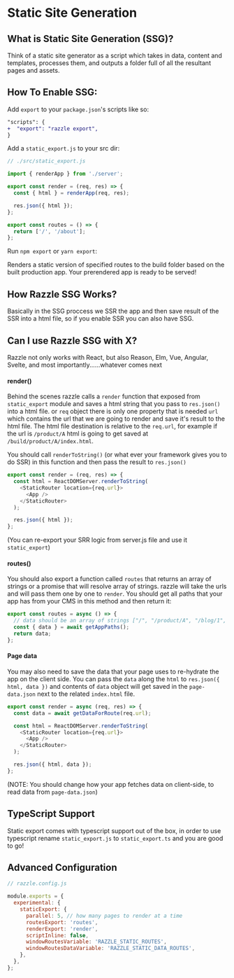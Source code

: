 # Static Site Generation

## What is Static Site Generation (SSG)?

Think of a static site generator as a script which takes in data, content and templates, processes them, and outputs a folder full of all the resultant pages and assets.

## How To Enable SSG:

Add `export` to your `package.json`'s scripts like so:

```diff
"scripts": {
+  "export": "razzle export",
}
```

Add a `static_export.js` to your src dir:

```js
// ./src/static_export.js

import { renderApp } from './server';

export const render = (req, res) => {
  const { html } = renderApp(req, res);

  res.json({ html });
};

export const routes = () => {
  return ['/', '/about'];
};
```

Run `npm export` or `yarn export`:

Renders a static version of specified routes to the build folder based on the built production app.
Your prerendered app is ready to be served!

## How Razzle SSG Works?

Basically in the SSG proccess we SSR the app and then save result of the SSR into a html file, so if you enable SSR you can also have SSG.

## Can I use Razzle SSG with X?

Razzle not only works with React, but also Reason, Elm, Vue, Angular, Svelte, and most importantly......whatever comes next

#### render()

Behind the scenes razzle calls a `render` function that exposed from `static_export` module and saves a html string that you pass to `res.json()` into a html file. or `req` object there is only one property that is needed `url` which contains the url that we are going to render and save it's result to the html file.
The html file destination is relative to the `req.url`, for example if the url is `/product/A` html is going to get saved at `/build/product/A/index.html`.

You should call `renderToString()` (or what ever your framework gives you to do SSR) in this function and then pass the result to `res.json()`

```js
export const render = (req, res) => {
  const html = ReactDOMServer.renderToString(
    <StaticRouter location={req.url}>
      <App />
    </StaticRouter>
  );

  res.json({ html });
};
```

(You can re-export your SRR logic from server.js file and use it `static_export`)

#### routes()

You should also export a function called `routes` that returns an array of strings or a promise that will resolve array of strings. razzle will take the urls and will pass them one by one to `render`.
You should get all paths that your app has from your CMS in this method and then return it:

```js
export const routes = async () => {
  // data should be an array of strings ["/", "/product/A", "/blog/1", "/blog/2"]
  const { data } = await getAppPaths();
  return data;
};
```

#### Page data

You may also need to save the data that your page uses to re-hydrate the app on the client side.
You can pass the `data` along the `html` to `res.json({ html, data })` and contents of `data` object will get saved in the `page-data.json` next to the related `index.html` file.

```js
export const render = async (req, res) => {
  const data = await getDataForRoute(req.url);

  const html = ReactDOMServer.renderToString(
    <StaticRouter location={req.url}>
      <App />
    </StaticRouter>
  );

  res.json({ html, data });
};
```

(NOTE: You should change how your app fetches data on client-side, to read data from `page-data.json`)

## TypeScript Support

Static export comes with typescript support out of the box, in order to use typescript rename `static_export.js` to `static_export.ts` and you are good to go!

## Advanced Configuration

```js
// razzle.config.js

module.exports = {
  experimental: {
    staticExport: {
      parallel: 5, // how many pages to render at a time
      routesExport: 'routes',
      renderExport: 'render',
      scriptInline: false,
      windowRoutesVariable: 'RAZZLE_STATIC_ROUTES',
      windowRoutesDataVariable: 'RAZZLE_STATIC_DATA_ROUTES',
    },
  },
};
```
